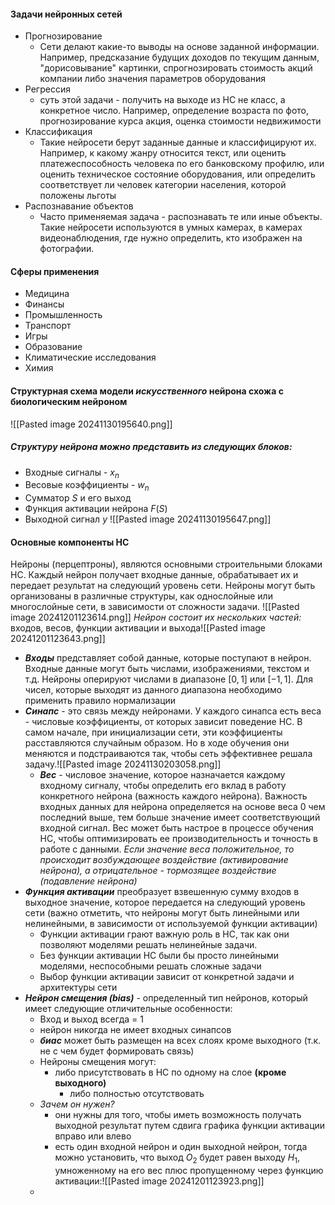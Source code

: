 #### Задачи нейронных сетей
- Прогнозирование
	- Сети делают какие-то выводы на основе заданной информации. Например, предсказание будущих доходов по текущим данным, "дорисовывание" картинки, спрогнозировать стоимость акций компании либо значения параметров оборудования
- Регрессия
	- суть этой задачи - получить на выходе из НС не класс, а конкретное число. Например, определение возраста по фото, прогнозирование курса акция, оценка стоимости недвижимости
- Классификация
	- Такие нейросети берут заданные данные и классифицируют их. Например, к какому жанру относится текст, или оценить платежеспособность человека по его банковскому профилю, или оценить техническое состояние оборудования, или определить соответствует ли человек категории населения, которой положены льготы
- Распознавание объектов
	- Часто применяемая задача - распознавать те или иные объекты. Такие нейросети используются в умных камерах, в камерах видеонаблюдения, где нужно определить, кто изображен на фотографии.
#### Сферы применения
- Медицина
- Финансы
- Промышленность
- Транспорт
- Игры
- Образование
- Климатические исследования
- Химия

#### Структурная схема модели *искусственного* нейрона схожа с биологическим нейроном

![[Pasted image 20241130195640.png]]
##### Структуру нейрона можно представить из следующих блоков:
- Входные сигналы - $x_n$ 
- Весовые коэффициенты - $w_n$
- Сумматор $S$ и его выход
- Функция активации нейрона $F(S)$
- Выходной сигнал $y$
![[Pasted image 20241130195647.png]]
#### Основные компоненты НС
Нейроны (перцептроны), являются основными строительными блоками НС. Каждый нейрон получает входные данные, обрабатывает их и передает результат на следующий уровень сети. Нейроны могут быть организованы в различные структуры, как однослойные или многослойные сети, в зависимости от сложности задачи.
![[Pasted image 20241201123614.png]]
*Нейрон состоит их нескольких частей:* входов, весов, функции активации и выхода![[Pasted image 20241201123643.png]]
- ***Входы*** представляет собой данные, которые поступают в нейрон. Входные данные могут быть числами, изображениями, текстом и т.д. Нейроны оперируют числами в диапазоне $[0, 1]$ или $[-1, 1]$. Для чисел, которые выходят из данного диапазона необходимо применить правило нормализации
- ***Синапс*** - это связь между нейронами. У каждого синапса есть веса - числовые коэффициенты, от которых зависит поведение НС. В самом начале, при инициализации сети, эти коэффициенты расставляются случайным образом. Но в ходе обучения они меняются и подстраиваются так, чтобы сеть эффективнее решала задачу.![[Pasted image 20241130203058.png]]
	- ***Вес*** - числовое значение, которое назначается каждому входному сигналу, чтобы определить его вклад в работу конкретного нейрона (важность каждого нейрона). Важность входных данных для нейрона определяется на основе веса 0 чем последний выше, тем больше значение имеет соответствующий входной сигнал. Вес может быть настрое в процессе обучения НС, чтобы оптимизировать ее производительность и точность в работе с данными.
	  *Если значение веса положительное, то происходит возбуждающее воздействие (активирование нейрона), а отрицательное - тормозящее воздействие (подавление нейрона)*
- ***Функция активации*** преобразует взвешенную сумму входов в выходное значение, которое передается на следующий уровень сети (важно отметить, что нейроны могут быть линейными или нелинейными, в зависимости от используемой функции активации)
	- Функции активации грают важную роль в НС, так как они позволяют моделями решать нелинейные задачи. 
	- Без функции активации НС были бы просто линейными моделями, неспособными решать сложные задачи
	- Выбор функции активации зависит от конкретной задачи и архитектуры сети
- ***Нейрон смещения (bias)*** - определенный тип нейронов, который имеет следующие отличительные особенности:
	- Вход и выход всегда = 1
	- нейрон никогда не имеет входных синапсов
	- ***биас*** может быть размещен на всех слоях кроме выходного (т.к. не с чем будет формировать связь)
	- Нейроны смещения могут:
		- либо присутствовать в НС по одному на слое **(кроме выходного)** 
			- либо полностью отсутствовать 
	- *Зачем он нужен?*
		- они нужны для того, чтобы иметь возможность получать выходной результат путем сдвига графика функции активации вправо или влево
		- есть один входной нейрон и один выходной нейрон, тогда можно установить, что выход $O_2$ будет равен выходу $H_1$, умноженному на его вес плюс пропущенному через функцию активации:![[Pasted image 20241201123923.png]] 
	- 
